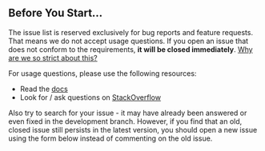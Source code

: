 ## Before You Start...

The issue list is reserved exclusively for bug reports and feature requests. That means we do not accept usage questions. If you open an issue that does not conform to the requirements, **it will be closed immediately**. [Why are we so strict about this?](#modal)

For usage questions, please use the following resources:

- Read the [docs](https://ant.design/docs/react/introduce)
- Look for / ask questions on [StackOverflow](https://stackoverflow.com/questions/ask?tags=antd)

Also try to search for your issue - it may have already been answered or even fixed in the development branch. However, if you find that an old, closed issue still persists in the latest version, you should open a new issue using the form below instead of commenting on the old issue.
